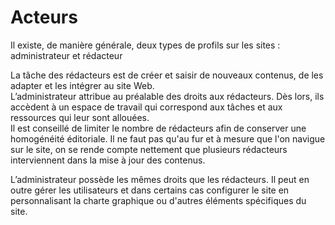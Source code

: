 # Acteurs

Il existe, de manière générale, deux types de profils sur les sites : administrateur et rédacteur

La tâche des rédacteurs est de créer et saisir de nouveaux contenus, de les adapter et les intégrer au site Web.  
L’administrateur attribue au préalable des droits aux rédacteurs. Dès lors, ils accèdent à un espace de travail qui correspond aux tâches et aux ressources qui leur sont allouées.  
Il est conseillé de limiter le nombre de rédacteurs afin de conserver une homogénéité éditoriale. Il ne faut pas qu'au fur et à mesure que l'on navigue sur le site, on se rende compte nettement que plusieurs rédacteurs interviennent dans la mise à jour des contenus.

L’administrateur possède les mêmes droits que les rédacteurs. Il peut en outre gérer les utilisateurs et dans certains cas configurer le site en personnalisant la charte graphique ou d'autres éléments spécifiques du site.

